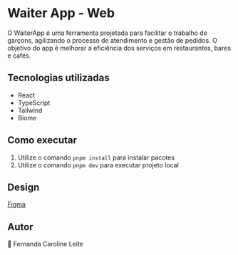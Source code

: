 # Waiter App - Web

O WaiterApp é uma ferramenta projetada para facilitar o trabalho de garçons, agilizando o processo de atendimento e gestão de pedidos. O objetivo do app é melhorar a eficiência dos serviços em restaurantes, bares e cafés.

## Tecnologias utilizadas

- React
- TypeScript
- Tailwind
- Biome

## Como executar

1. Utilize o comando `pnpm install` para instalar pacotes
2. Utilize o comando `pnpm dev` para executar projeto local

## Design

[Figma](https://www.figma.com/design/u8467E3VIbsb5ME9iOYptX/Waiter-App--2.0-?node-id=287-4025&p=f&t=FMjpTeWlqlW9kQb2-0)

## Autor

💚 Fernanda Caroline Leite

